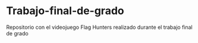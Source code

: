 # Trabajo-final-de-grado
Repositorio con el videojuego Flag Hunters realizado durante el trabajo final de grado
